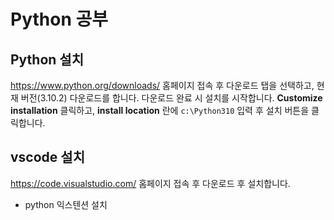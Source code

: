 # Python 공부

## Python 설치

https://www.python.org/downloads/ 홈페이지 접속 후 다운로드 탭을 선택하고, 현재 버전(3.10.2) 다운로드를 합니다.
다운로드 완료 시 설치를 시작합니다. **Customize installation** 클릭하고, **install location** 란에 `c:\Python310` 입력 후 설치 버튼을 클릭합니다.

## vscode 설치

https://code.visualstudio.com/ 홈페이지 접속 후 다운로드 후 설치합니다.

- python 익스텐션 설치
